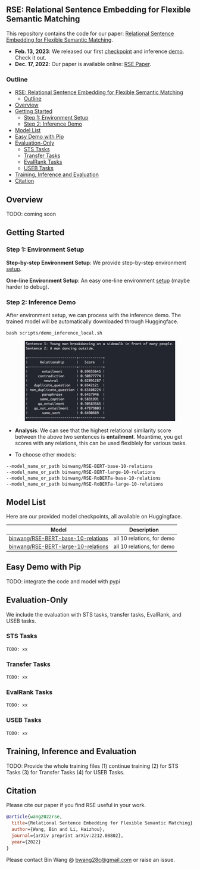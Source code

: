 ## RSE: Relational Sentence Embedding for Flexible Semantic Matching

This repository contains the code for our paper: 
[Relational Sentence Embedding for Flexible Semantic Matching](https://arxiv.org/abs/2212.08802).

- **Feb. 13, 2023**: We released our first [checkpoint](demo/) and inference [demo](demo/). Check it out.
- **Dec. 17, 2022**: Our paper is available online: [RSE Paper](https://arxiv.org/abs/2212.08802).


### Outline

- [RSE: Relational Sentence Embedding for Flexible Semantic Matching](#rse-relational-sentence-embedding-for-flexible-semantic-matching)
  - [Outline](#outline)
- [Overview](#overview)
- [Getting Started](#getting-started)
  - [Step 1: Environment Setup](#step-1-environment-setup)
  - [Step 2: Inference Demo](#step-2-inference-demo)
- [Model List](#model-list)
- [Easy Demo with Pip](#easy-demo-with-pip)
- [Evaluation-Only](#evaluation-only)
  - [STS Tasks](#sts-tasks)
  - [Transfer Tasks](#transfer-tasks)
  - [EvalRank Tasks](#evalrank-tasks)
  - [USEB Tasks](#useb-tasks)
- [Training, Inference and Evaluation](#training-inference-and-evaluation)
- [Citation](#citation)


## Overview

TODO: coming soon


## Getting Started

### Step 1: Environment Setup

**Step-by-step Environment Setup**: We provide step-by-step environment [setup](environment/README.md).

**One-line Environment Setup**: An easy one-line environment [setup](environment/README.md) (maybe harder to debug).

### Step 2: Inference Demo

After environment setup, we can process with the inference demo. The trained model will be automatically downloaded through Huggingface.

```
bash scripts/demo_inference_local.sh
```

<p align="center">
<img src="demo/example1.png" width=80% height=80% >
</p>

- **Analysis**: We can see that the highest relational similarity score between the above two sentences is **entailment**. Meantime, you get scores with any relations, this can be used flexiblely for various tasks.

- To choose other models: 
```
--model_name_or_path binwang/RSE-BERT-base-10-relations
--model_name_or_path binwang/RSE-BERT-large-10-relations
--model_name_or_path binwang/RSE-RoBERTa-base-10-relations
--model_name_or_path binwang/RSE-RoBERTa-large-10-relations
```

## Model List

Here are our provided model checkpoints, all available on Huggingface.

<div align="left">

| Model | Description |
|-|-|
| [binwang/RSE-BERT-base-10-relations](https://huggingface.co/binwang/RSE-BERT-base-10-relations) | all 10 relations, for demo |
| [binwang/RSE-BERT-large-10-relations](https://huggingface.co/binwang/RSE-BERT-large-10-relations) | all 10 relations, for demo |

</div>

## Easy Demo with Pip

TODO: integrate the code and model with pypi

## Evaluation-Only

  We include the evaluation with STS tasks, transfer tasks, EvalRank, and USEB tasks.

  ### STS Tasks

    TODO: xx

  ### Transfer Tasks

    TODO: xx

  ### EvalRank Tasks

    TODO: xx

  ### USEB Tasks

    TODO: xx

## Training, Inference and Evaluation

  TODO: Provide the whole training files (1) continue training (2) for STS Tasks (3) for Transfer Tasks (4) for USEB Tasks.


## Citation

  Please cite our paper if you find RSE useful in your work.

  ```bibtex
  @article{wang2022rse,
    title={Relational Sentence Embedding for Flexible Semantic Matching},
    author={Wang, Bin and Li, Haizhou},
    journal={arXiv preprint arXiv:2212.08802},
    year={2022}
  }
  ```

  Please contact Bin Wang @ bwang28c@gmail.com or raise an issue.